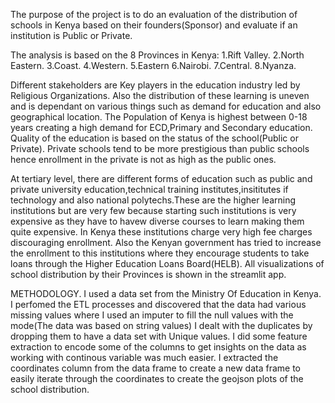 The purpose of the project is to do an evaluation of the distribution of schools in Kenya based on their founders(Sponsor) and evaluate if an institution is Public or Private.

The analysis is based on the 8 Provinces in Kenya:
1.Rift Valley.
2.North Eastern.
3.Coast.
4.Western.
5.Eastern
6.Nairobi.
7.Central.
8.Nyanza.

Different stakeholders are Key players in the education industry led by Religious Organizations. Also the distribution of these learning is uneven and is dependant on various things such as demand for education and also geographical location. The Population of Kenya is highest between 0-18 years creating a high demand for ECD,Primary and Secondary education. Quality of the education is based on the status of the school(Public or Private). Private schools tend to be more prestigious than public schools hence enrollment in the private is not as high as the public ones.

At tertiary level, there are different forms of education such as public and private university education,technical training institutes,insititutes if technology and also national polytechs.These are the higher learning institutions but are very few because starting such institutions is very expensive as they have to havew diverse courses to learn making them quite expensive. In Kenya these institutions charge very high fee charges discouraging enrollment. Also the Kenyan government has tried to increase the enrollment to this institutions where they encourage students to take loans through the Higher Education Loans Board(HELB). All visualizations of school distribution by their Provinces is shown in the streamlit app.


METHODOLOGY.
I used a data set from the Ministry Of Education in Kenya. I perfomed the ETL processes and discovered that the data had various missing values where I used an imputer to fill the null values with the mode(The data was based on string values)
I dealt with the duplicates by dropping them to have a data set with Unique values.
I did some feature extraction to encode some of the columns to get insights on the data as working with continous variable was much easier.
I extracted the coordinates column from the data frame to create a new data frame to easily iterate through the coordinates to create the geojson plots of the school distribution.

